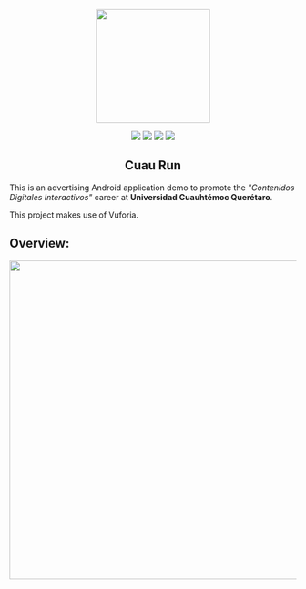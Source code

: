 <p align="center">
<img src="https://github.com/SlideZero/icons-logos/blob/main/Unity/U_Logo_Black_RGB.png" width="200"/>
</p>

<p align="center">
<img src="https://img.shields.io/badge/Unity-2018.2.2-lightgrey"/> <img src="https://img.shields.io/badge/Template-Built--In-green"/> <img src="https://img.shields.io/badge/Feature-Vuforia_AR-blue"/> <img src="https://img.shields.io/badge/Status-Experimental-red"/>
</p>

<h2 align="center">Cuau Run</h2>

This is an advertising Android application demo to promote the <em>"Contenidos Digitales Interactivos"</em> career at <b>Universidad Cuauhtémoc Querétaro</b>.

This project makes use of Vuforia.

## Overview:

<img src="https://zesdev-resources.s3.amazonaws.com/cuau-run.gif" width="560"/>
